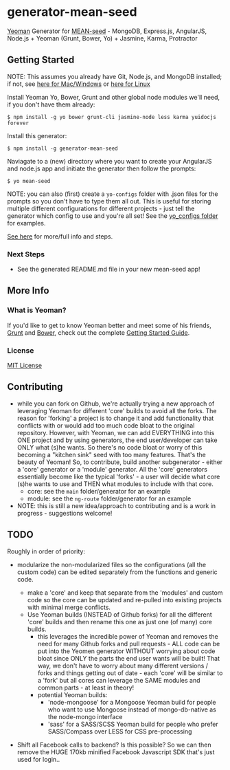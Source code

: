 # generator-mean-seed

[Yeoman](http://yeoman.io) Generator for [MEAN-seed](https://github.com/jackrabbitsgroup/mean-seed) - MongoDB, Express.js, AngularJS, Node.js + Yeoman (Grunt, Bower, Yo) + Jasmine, Karma, Protractor


## Getting Started

NOTE: This assumes you already have Git, Node.js, and MongoDB installed; if not, see [here for Mac/Windows](https://github.com/jackrabbitsgroup/generator-mean-seed/blob/master/main/templates/docs/setup-server-windows-mac.md) or [here for Linux](https://github.com/jackrabbitsgroup/generator-mean-seed/blob/master/main/templates/docs/setup-server-linux.md)

Install Yeoman Yo, Bower, Grunt and other global node modules we'll need, if you don't have them already:
```
$ npm install -g yo bower grunt-cli jasmine-node less karma yuidocjs forever
```

Install this generator:
```
$ npm install -g generator-mean-seed
```

Naviagate to a (new) directory where you want to create your AngularJS and node.js app and initiate the generator then follow the prompts:
```
$ yo mean-seed
```
NOTE: you can also (first) create a `yo-configs` folder with .json files for the prompts so you don't have to type them all out. This is useful for storing multiple different configurations for different projects - just tell the generator which config to use and you're all set! See the [yo_configs folder](https://github.com/jackrabbitsgroup/generator-mean-seed/tree/master/yo-configs) for examples.

[See here](https://github.com/jackrabbitsgroup/generator-mean-seed/blob/master/main/templates/_README.md) for more/full info and steps.

### Next Steps
- See the generated README.md file in your new mean-seed app!



## More Info

### What is Yeoman?

If you'd like to get to know Yeoman better and meet some of his friends, [Grunt](http://gruntjs.com) and [Bower](http://bower.io), check out the complete [Getting Started Guide](https://github.com/yeoman/yeoman/wiki/Getting-Started).


### License

[MIT License](http://en.wikipedia.org/wiki/MIT_License)



## Contributing
- while you can fork on Github, we're actually trying a new approach of leveraging Yeoman for different 'core' builds to avoid all the forks. The reason for 'forking' a project is to change it and add functionality that conflicts with or would add too much code bloat to the original repository. However, with Yeoman, we can add EVERYTHING into this ONE project and by using generators, the end user/developer can take ONLY what (s)he wants. So there's no code bloat or worry of this becoming a "kitchen sink" seed with too many features. That's the beauty of Yeoman! So, to contribute, build another subgenerator - either a 'core' generator or a 'module' generator. All the 'core' generators essentially become like the typical 'forks' - a user will decide what core (s)he wants to use and THEN what modules to include with that core.
	- core: see the `main` folder/generator for an example
	- module: see the `ng-route` folder/generator for an example
- NOTE: this is still a new idea/approach to contributing and is a work in progress - suggestions welcome!



## TODO
Roughly in order of priority:
- modularize the non-modularized files so the configurations (all the custom code) can be edited separately from the functions and generic code.
	- make a 'core' and keep that separate from the 'modules' and custom code so the core can be updated and re-pulled into existing projects with minimal merge conflicts.
	- Use Yeoman builds (INSTEAD of Github forks) for all the different 'core' builds and then rename this one as just one (of many) core builds.
		- this leverages the incredible power of Yeoman and removes the need for many Github forks and pull requests - ALL code can be put into the Yeomen generator WITHOUT worrying about code bloat since ONLY the parts the end user wants will be built! That way, we don't have to worry about many different versions / forks and things getting out of date - each 'core' will be similar to a 'fork' but all cores can leverage the SAME modules and common parts - at least in theory!
		- potential Yeoman builds:
			- 'node-mongoose' for a Mongoose Yeoman build for people who want to use Mongoose instead of mongo-db-native as the node-mongo interface
			- 'sass' for a SASS/SCSS Yeoman build for people who prefer SASS/Compass over LESS for CSS pre-processing
		

- Shift all Facebook calls to backend? Is this possible? So we can then remove the HUGE 170kb minified Facebook Javascript SDK that's just used for login..
